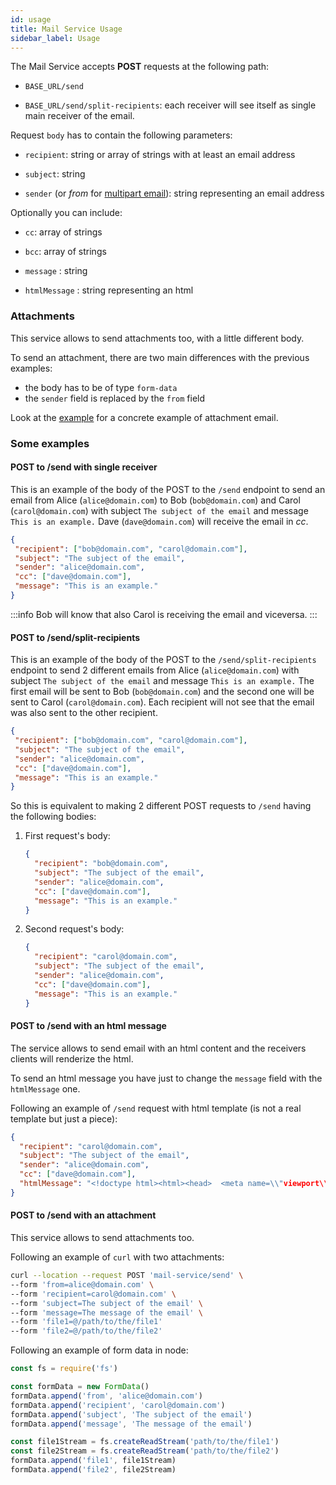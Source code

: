 ```yaml
---
id: usage
title: Mail Service Usage
sidebar_label: Usage
---
```

The Mail Service accepts **POST** requests at the following path:

- `BASE_URL/send`

- `BASE_URL/send/split-recipients`: each receiver will see itself as single main receiver of the email.

Request `body` has to contain the following parameters:

- `recipient`: string or array of strings with at least an email address

- `subject`: string

- `sender` (or _from_ for [multipart email](#attachments)): string representing an email address

Optionally you can include:

- `cc`: array of strings

- `bcc`: array of strings

- `message` : string

- `htmlMessage` : string representing an html

### Attachments

This service allows to send attachments too, with a little different body.

To send an attachment, there are two main differences with the previous examples:

- the body has to be of type `form-data`
- the `sender` field is replaced by the `from` field

Look at the [example](#post-to-send-with-an-attachment) for a concrete example of attachment email.

### Some examples

#### POST to /send with single receiver

This is an example of the body of the POST to the `/send` endpoint to send an email from Alice (`alice@domain.com`) to Bob (`bob@domain.com`) and Carol (`carol@domain.com`) with subject `The subject of the email` and message `This is an example.` Dave (`dave@domain.com`) will receive the email in *cc*.

```json
{
 "recipient": ["bob@domain.com", "carol@domain.com"],
 "subject": "The subject of the email",
 "sender": "alice@domain.com",
 "cc": ["dave@domain.com"],
 "message": "This is an example."
}
```

:::info
Bob will know that also Carol is receiving the email and viceversa.
:::

#### POST to /send/split-recipients

This is an example of the body of the POST to the `/send/split-recipients` endpoint to send 2 different emails from Alice (`alice@domain.com`) with subject `The subject of the email` and message `This is an example.` The first email will be sent to Bob (`bob@domain.com`) and the second one will be sent to Carol (`carol@domain.com`). Each recipient will not see that the email was also sent to the other recipient.

```json
{
 "recipient": ["bob@domain.com", "carol@domain.com"],
 "subject": "The subject of the email",
 "sender": "alice@domain.com",
 "cc": ["dave@domain.com"],
 "message": "This is an example."
}
```

So this is equivalent to making 2 different POST requests to `/send` having the following bodies:

1. First request's body:

    ```json
    {
      "recipient": "bob@domain.com",
      "subject": "The subject of the email",
      "sender": "alice@domain.com",
      "cc": ["dave@domain.com"],
      "message": "This is an example."
    }
    ```

1. Second request's body:

    ```json
    {
      "recipient": "carol@domain.com",
      "subject": "The subject of the email",
      "sender": "alice@domain.com",
      "cc": ["dave@domain.com"],
      "message": "This is an example."
    }
    ```

#### POST to /send with an html message

The service allows to send email with an html content and the receivers clients will renderize the html.

To send an html message you have just to change the `message` field with the `htmlMessage` one.

Following an example of `/send` request with html template (is not a real template but just a piece):

```json
{
  "recipient": "carol@domain.com",
  "subject": "The subject of the email",
  "sender": "alice@domain.com",
  "cc": ["dave@domain.com"],
  "htmlMessage": "<!doctype html><html><head>  <meta name=\\"viewport\\" content=\\"width=device-width\\" />  <meta http-equiv=\\"Content-Type\\" content=\\"text/html; charset=UTF-8\\" />  <title>Simple Transactional Email</title>  ...  ...  ...</head><body class=\\"\\"> <span class=\\"preheader\\">This is preheader text. Some clients will show this text as a    preview.</span>  <table role=\\"presentation\\" border=\\"0\\" cellpadding=\\"0\\" cellspacing=\\"0\\" class=\\"body\\">    <tr>      <td>&nbsp;</td>      <td class=\\"container\\">        ...        ...      </td>      <td>&nbsp;</td>    </tr>  </table></body></html>"
}
```

#### POST to /send with an attachment

This service allows to send attachments too.

Following an example of `curl` with two attachments:

```bash
curl --location --request POST 'mail-service/send' \
--form 'from=alice@domain.com' \
--form 'recipient=carol@domain.com' \
--form 'subject=The subject of the email' \
--form 'message=The message of the email' \
--form 'file1=@/path/to/the/file1'
--form 'file2=@/path/to/the/file2'
```

Following an example of form data in node:

```javascript
const fs = require('fs')

const formData = new FormData()
formData.append('from', 'alice@domain.com')
formData.append('recipient', 'carol@domain.com')
formData.append('subject', 'The subject of the email')
formData.append('message', 'The message of the email')

const file1Stream = fs.createReadStream('path/to/the/file1')
const file2Stream = fs.createReadStream('path/to/the/file2')
formData.append('file1', file1Stream)
formData.append('file2', file2Stream)
```
